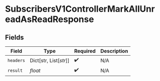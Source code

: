 # SubscribersV1ControllerMarkAllUnreadAsReadResponse


## Fields

| Field                  | Type                   | Required               | Description            |
| ---------------------- | ---------------------- | ---------------------- | ---------------------- |
| `headers`              | Dict[str, List[*str*]] | :heavy_check_mark:     | N/A                    |
| `result`               | *float*                | :heavy_check_mark:     | N/A                    |